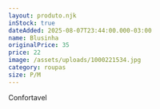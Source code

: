 ```yaml
---
layout: produto.njk
inStock: true
dateAdded: 2025-08-07T23:44:00.000-03:00
name: Blusinha
originalPrice: 35
price: 22
image: /assets/uploads/1000221534.jpg
category: roupas
size: P/M
---
```

Confortavel
